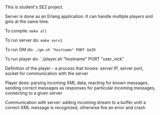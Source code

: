 This is student's SE2 project.

Server is done as an Erlang application. It can handle multiple players and
gms at the same time.

To compile:
`make all`

To run server do:
`make serv1`

To run GM do:
`./gm.sh "hostname" PORT GmID`

To run player do:
`./player.sh "hostname" PORT "user_nick"

Definition of the player - a process that knows:
server IP, server port, socket for communication with the server

Player does:
parsing incoming XML data,
reacting for known messages, 
sending correct messages as responses for particular incoming messages, 
connecting to a given server

Communication with server:
adding incoming stream to a buffer until a correct XML message is recognized, 
otherwise fire an error and crash
